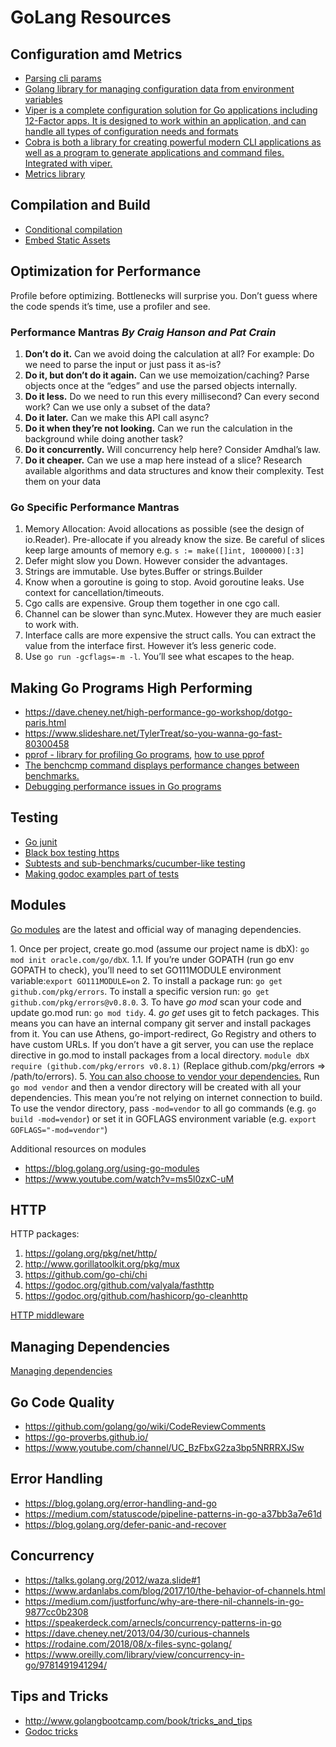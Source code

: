 # GoLang Resources

## Configuration amd Metrics
* [Parsing cli params](https://golang.org/pkg/flag/)
* [Golang library for managing configuration data from environment variables](https://github.com/kelseyhightower/envconfig)
* [Viper is a complete configuration solution for Go applications including 12-Factor apps. It is designed to work within an application, and can handle all types of configuration needs and formats](https://github.com/spf13/viper)
* [Cobra is both a library for creating powerful modern CLI applications as well as a program to generate applications and command files. Integrated with viper.](https://github.com/spf13/cobra)
* [Metrics library](https://golang.org/pkg/expvar/)

## Compilation and Build
* [Conditional compilation](https://dave.cheney.net/2013/10/12/how-to-use-conditional-compilation-with-the-go-build-tool)
* [Embed Static Assets](https://tech.townsourced.com/post/embedding-static-files-in-go/)

## Optimization for Performance
Profile before optimizing. Bottlenecks will surprise you. Don’t guess where the code spends it’s time, use a profiler and see.

### Performance Mantras *By Craig Hanson and Pat Crain*

1. **Don’t do it.** Can we avoid doing the calculation at all? For example: Do we need to parse the input or just pass it as-is?
2. **Do it, but don’t do it again.** Can we use memoization/caching? Parse objects once at the “edges” and use the parsed objects internally.
3. **Do it less.** Do we need to run this every millisecond? Can every second work? Can we use only a subset of the data?
4. **Do it later.** Can we make this API call async?
5. **Do it when they’re not looking.** Can we run the calculation in the background while doing another task?
6. **Do it concurrently.** Will concurrency help here? Consider Amdhal’s law.
7. **Do it cheaper.** Can we use a map here instead of a slice? Research available algorithms and data structures and know their complexity. Test them on your data

### Go Specific Performance Mantras
1. Memory Allocation: Avoid allocations as possible (see the design of io.Reader). Pre-allocate if you already know the size. Be careful of slices keep large amounts of memory e.g. ```s := make([]int, 1000000)[:3]```
2. Defer might slow you Down. However consider the advantages.
3. Strings are immutable. Use bytes.Buffer or strings.Builder
4. Know when a goroutine is going to stop. Avoid goroutine leaks. Use context for cancellation/timeouts.
5. Cgo calls are expensive. Group them together in one cgo call.
6. Channel can be slower than sync.Mutex. However they are much easier to work with.
7. Interface calls are more expensive the struct calls. You can extract the value from the interface first. However it’s less generic code.
8. Use ```go run -gcflags=-m -l```. You’ll see what escapes to the heap.

## Making Go Programs High Performing
* https://dave.cheney.net/high-performance-go-workshop/dotgo-paris.html
* https://www.slideshare.net/TylerTreat/so-you-wanna-go-fast-80300458
* [pprof - library for profiling Go programs](https://golang.org/pkg/net/http/pprof/), [how to use pprof](https://blog.golang.org/profiling-go-programs)
* [The benchcmp command displays performance changes between benchmarks.](https://godoc.org/golang.org/x/tools/cmd/benchcmp)
* [Debugging performance issues in Go programs](https://github.com/golang/go/wiki/Performance)


## Testing
* [Go junit](https://godoc.org/github.com/stretchr/testify)
* [Black box testing https](https://golang.org/pkg/testing/quick/)
* [Subtests and sub-benchmarks/cucumber-like testing](https://blog.golang.org/subtests)
* [Making godoc examples part of tests](https://blog.golang.org/examples)

## Modules
[Go modules](https://github.com/golang/go/wiki/Modules) are the latest and official way of managing dependencies. 

1. Once per project, create go.mod (assume our project name is dbX): ```go mod init oracle.com/go/dbX```.
  1.1. If you’re under GOPATH (run go env GOPATH to check), you’ll need to set GO111MODULE environment variable:```export GO111MODULE=on```
2. To install a package run: ```go get github.com/pkg/errors```. To install a specific version run: 
```go get github.com/pkg/errors@v0.8.0```.
3. To have *go mod* scan your code and update go.mod run: ```go mod tidy```.
4. *go get* uses git to fetch packages. This means you can have an internal company git server and install packages from it. You can use Athens, go-import-redirect, Go Registry and others to have custom URLs. If you don’t have a git server, you can use the replace directive in go.mod to install packages from a local directory.
```module dbX require (github.com/pkg/errors v0.8.1)``` (Replace github.com/pkg/errors => /path/to/errors).
5. [You can also choose to vendor your dependencies.](https://arslan.io/2018/08/26/using-go-modules-with-vendor-support-on-travis-ci/) Run ```go mod vendor``` and then a vendor directory will be created with all your dependencies. This mean you’re not relying on internet connection to build. To use the vendor directory, pass ```-mod=vendor``` to all go commands (e.g. ```go build -mod=vendor```) or set it in GOFLAGS environment variable (e.g. ```export GOFLAGS="-mod=vendor"```)


Additional resources on modules
* https://blog.golang.org/using-go-modules
* https://www.youtube.com/watch?v=ms5l0zxC-uM

## HTTP
HTTP packages:
1. https://golang.org/pkg/net/http/
2. http://www.gorillatoolkit.org/pkg/mux
3. https://github.com/go-chi/chi
4. https://godoc.org/github.com/valyala/fasthttp
5. https://godoc.org/github.com/hashicorp/go-cleanhttp

[HTTP middleware](https://www.alexedwards.net/blog/making-and-using-middleware)

## Managing Dependencies
[Managing dependencies](https://research.swtch.com/deps)

## Go Code Quality
* https://github.com/golang/go/wiki/CodeReviewComments
* https://go-proverbs.github.io/
* https://www.youtube.com/channel/UC_BzFbxG2za3bp5NRRRXJSw

## Error Handling
* https://blog.golang.org/error-handling-and-go
* https://medium.com/statuscode/pipeline-patterns-in-go-a37bb3a7e61d
* https://blog.golang.org/defer-panic-and-recover

## Concurrency
* https://talks.golang.org/2012/waza.slide#1
* https://www.ardanlabs.com/blog/2017/10/the-behavior-of-channels.html
* https://medium.com/justforfunc/why-are-there-nil-channels-in-go-9877cc0b2308
* https://speakerdeck.com/arnecls/concurrency-patterns-in-go
* https://dave.cheney.net/2013/04/30/curious-channels
* https://rodaine.com/2018/08/x-files-sync-golang/
* https://www.oreilly.com/library/view/concurrency-in-go/9781491941294/

## Tips and Tricks
* http://www.golangbootcamp.com/book/tricks_and_tips
* [Godoc tricks](https://godoc.org/github.com/fluhus/godoc-tricks)

